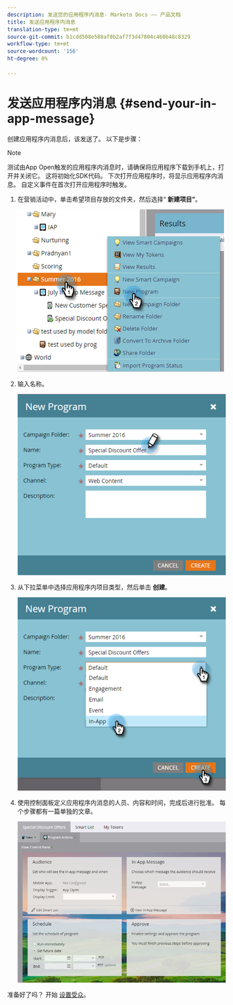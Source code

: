 ```yaml
---
description: 发送您的应用程序内消息- Marketo Docs —— 产品文档
title: 发送应用程序内消息
translation-type: tm+mt
source-git-commit: b1cdd508e588af8b2af7f3d47804c460b48c8329
workflow-type: tm+mt
source-wordcount: '156'
ht-degree: 0%

---
```



# 发送应用程序内消息 {#send-your-in-app-message}

创建应用程序内消息后，该发送了。 以下是步骤：

>[!NOTE]
>
>测试由App Open触发的应用程序内消息时，请确保将应用程序下载到手机上，打开并关闭它。 这将初始化SDK代码。 下次打开应用程序时，将显示应用程序内消息。 自定义事件在首次打开应用程序时触发。

1. 在营销活动中，单击希望项目存放的文件夹，然后选择“ **新建项目”**。

   ![图像1](/help/marketo/product-docs/mobile-marketing/in-app-messages/sending-your-in-app-message/assets/send-your-in-app-message-1.png)

1. 输入名称。

   ![图像2](/help/marketo/product-docs/mobile-marketing/in-app-messages/sending-your-in-app-message/assets/send-your-in-app-message-2.png)

1. 从下拉菜单中选择应用程序内项目类型，然后单击 **创建**。

   ![图3](/help/marketo/product-docs/mobile-marketing/in-app-messages/sending-your-in-app-message/assets/send-your-in-app-message-3.png)

1. 使用控制面板定义应用程序内消息的人员、内容和时间，完成后进行批准。 每个步骤都有一篇单独的文章。

   ![图像4](/help/marketo/product-docs/mobile-marketing/in-app-messages/sending-your-in-app-message/assets/send-your-in-app-message-4.png)

准备好了吗？ 开始 [设置受众](/help/marketo/product-docs/mobile-marketing/in-app-messages/sending-your-in-app-message/set-your-in-app-message-audience.md)。
